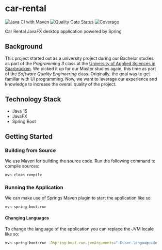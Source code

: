 # car-rental

[![Java CI with Maven](https://github.com/akelsch/car-rental/workflows/Java%20CI%20with%20Maven/badge.svg)](https://github.com/akelsch/car-rental/actions) [![Quality Gate Status](https://sonarcloud.io/api/project_badges/measure?project=akelsch_car-rental&metric=alert_status)](https://sonarcloud.io/dashboard?id=akelsch_car-rental) [![Coverage](https://sonarcloud.io/api/project_badges/measure?project=akelsch_car-rental&metric=coverage)](https://sonarcloud.io/dashboard?id=akelsch_car-rental)

Car Rental JavaFX desktop application powered by Spring

## Background

This project started out as a university project during our Bachelor studies as part of the *Programming 3* class at
the [University of Applied Sciences in Saarbrücken](https://www.htwsaar.de/). We picked it up for our Master studies
again, this time as part of the *Software Quality Engineering* class. Originally, the goal was to get familiar with UI
programming. Now, we want to leverage our experience and knowledge to increase the overall quality of the project.

## Technology Stack

- Java 15
- JavaFX
- Spring Boot

## Getting Started

### Building from Source

We use Maven for building the source code. Run the following command to compile sources:

```sh
mvn clean compile
```

### Running the Application

We can make use of Springs Maven plugin to start the application like so:

```sh
mvn spring-boot:run
```

#### Changing Languages

To change the language of the application you can replace the JVM locale like so:

```sh
mvn spring-boot:run -Dspring-boot.run.jvmArguments="-Duser.language=de -Duser.country=DE"
```
